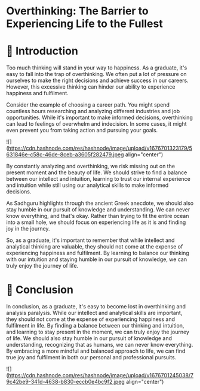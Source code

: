 # Overthinking: The Barrier to Experiencing Life to the Fullest

# 📍 Introduction

Too much thinking will stand in your way to happiness. As a graduate, it's easy to fall into the trap of overthinking. We often put a lot of pressure on ourselves to make the right decisions and achieve success in our careers. However, this excessive thinking can hinder our ability to experience happiness and fulfilment.

Consider the example of choosing a career path. You might spend countless hours researching and analyzing different industries and job opportunities. While it's important to make informed decisions, overthinking can lead to feelings of overwhelm and indecision. In some cases, it might even prevent you from taking action and pursuing your goals.

![](https://cdn.hashnode.com/res/hashnode/image/upload/v1676701323179/5631846e-c58c-46de-8ceb-a3605f282479.jpeg align="center")

By constantly analyzing and overthinking, we risk missing out on the present moment and the beauty of life. We should strive to find a balance between our intellect and intuition, learning to trust our internal experience and intuition while still using our analytical skills to make informed decisions.

As Sadhguru highlights through the ancient Greek anecdote, we should also stay humble in our pursuit of knowledge and understanding. We can never know everything, and that's okay. Rather than trying to fit the entire ocean into a small hole, we should focus on experiencing life as it is and finding joy in the journey.

So, as a graduate, it's important to remember that while intellect and analytical thinking are valuable, they should not come at the expense of experiencing happiness and fulfilment. By learning to balance our thinking with our intuition and staying humble in our pursuit of knowledge, we can truly enjoy the journey of life.

# 📍 Conclusion

In conclusion, as a graduate, it's easy to become lost in overthinking and analysis paralysis. While our intellect and analytical skills are important, they should not come at the expense of experiencing happiness and fulfilment in life. By finding a balance between our thinking and intuition, and learning to stay present in the moment, we can truly enjoy the journey of life. We should also stay humble in our pursuit of knowledge and understanding, recognizing that as humans, we can never know everything. By embracing a more mindful and balanced approach to life, we can find true joy and fulfilment in both our personal and professional pursuits.

![](https://cdn.hashnode.com/res/hashnode/image/upload/v1676701245038/79c42be9-341d-4638-b830-eccb0e4bc9f2.jpeg align="center")